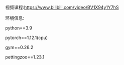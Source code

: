 视频课程:https://www.bilibili.com/video/BV1X94y1Y7hS

环境信息:

python==3.9

pytorch==1.12.1(cpu)

gym==0.26.2

pettingzoo==1.23.1
